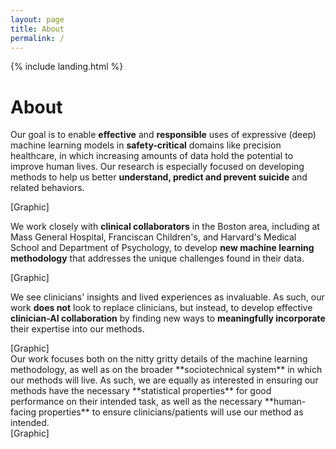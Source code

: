```yaml
---
layout: page
title: About
permalink: /
---
```


{% include landing.html %}


# About

<div class="container">
<div class="row">
<div markdown="1" class="col col-sm-6 about-box">

Our goal is to enable **effective** and **responsible** uses of expressive (deep) machine learning models in **safety-critical** domains like precision healthcare, in which increasing amounts of data hold the potential to improve human lives. Our research is especially focused on developing methods to help us better **understand, predict and prevent suicide** and related behaviors.    

</div>
<div class="col col-sm-6 about-box">
[Graphic]
</div>
</div>

<div class="row">
<div markdown="1" class="col col-sm-6 about-box">

We work closely with **clinical collaborators** in the Boston area, including at Mass General Hospital, Franciscan Children's, and Harvard's Medical School and Department of Psychology, to develop **new machine learning methodology** that addresses the unique challenges found in their data. 

</div>
<div class="col col-sm-6 about-box">
[Graphic]
</div>
</div>

<div class="row">
<div markdown="1" class="col col-sm-6 about-box">

We see clinicians' insights and lived experiences as invaluable. As such, our work **does not** look to replace clinicians, but instead, to develop effective **clinician-AI collaboration** by finding new ways to **meaningfully incorporate** their expertise into our methods.

</div>
<div class="col col-sm-6 about-box">
[Graphic]
</div>
</div>

<div class="row">
<div markdown="1" class="col col-sm-6 about-box">
Our work focuses both on the nitty gritty details of the machine learning methodology, as well as on the broader **sociotechnical system** in which our methods will live. As such, we are equally as interested in ensuring our methods have the necessary **statistical properties** for good performance on their intended task, as well as the necessary **human-facing properties** to ensure clinicians/patients will use our method as intended.
</div>
<div class="col col-sm-6 about-box">
[Graphic]
</div>
</div>

</div>





